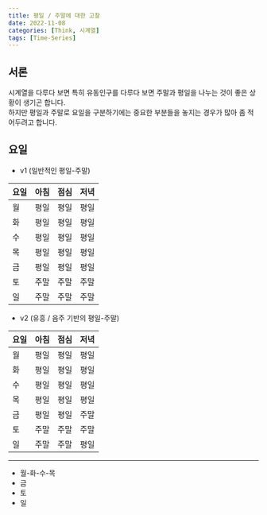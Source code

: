 ```yaml
---
title: 평일 / 주말에 대한 고찰
date: 2022-11-08
categories: [Think, 시계열]
tags: [Time-Series]
---
```


## 서론

시계열을 다루다 보면 특히 유동인구를 다루다 보면 주말과 평일을 나누는 것이 좋은 상황이 생기곤 합니다.</br>
하지만 평일과 주말로 요일을 구분하기에는 중요한 부분들을 놓지는 경우가 많아 좀 적어두려고 합니다.

## 요일

- v1 (일반적인 평일-주말)

|요일|아침|점심|저녁|
|---|---|---|---|
|월|평일|평일|평일|
|화|평일|평일|평일|
|수|평일|평일|평일|
|목|평일|평일|평일|
|금|평일|평일|평일|
|토|주말|주말|주말|
|일|주말|주말|주말|

- v2 (유흥 / 음주 기반의 평일-주말)

|요일|아침|점심|저녁|
|---|---|---|---|
|월|평일|평일|평일|
|화|평일|평일|평일|
|수|평일|평일|평일|
|목|평일|평일|평일|
|금|평일|평일|주말|
|토|주말|주말|주말|
|일|주말|주말|평일|

---

- 월-화-수-목
- 금
- 토
- 일
